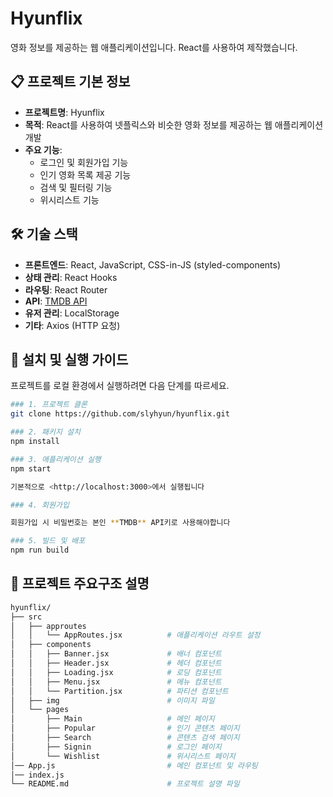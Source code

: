 # Hyunflix

영화 정보를 제공하는 웹 애플리케이션입니다. React를 사용하여 제작했습니다.

## 📋 프로젝트 기본 정보

- **프로젝트명**: Hyunflix
- **목적**: React를 사용하여 넷플릭스와 비슷한 영화 정보를 제공하는 웹 애플리케이션 개발
- **주요 기능**:
  - 로그인 및 회원가입 기능
  - 인기 영화 목록 제공 기능
  - 검색 및 필터링 기능
  - 위시리스트 기능
  
## 🛠 기술 스택

- **프론트엔드**: React, JavaScript, CSS-in-JS (styled-components)
- **상태 관리**: React Hooks
- **라우팅**: React Router
- **API**: [TMDB API](https://www.themoviedb.org/documentation/api)
- **유저 관리**: LocalStorage
- **기타**: Axios (HTTP 요청)

## 🚀 설치 및 실행 가이드

프로젝트를 로컬 환경에서 실행하려면 다음 단계를 따르세요.

```bash
### 1. 프로젝트 클론
git clone https://github.com/slyhyun/hyunflix.git

### 2. 패키지 설치
npm install

### 3. 애플리케이션 실행
npm start

기본적으로 <http://localhost:3000>에서 실행됩니다

### 4. 회원가입

회원가입 시 비밀번호는 본인 **TMDB** API키로 사용해야합니다

### 5. 빌드 및 배포
npm run build

```

## 📂 프로젝트 주요구조 설명
```bash
hyunflix/
├── src
│   ├── approutes
│   │   └── AppRoutes.jsx          # 애플리케이션 라우트 설정
│   ├── components
│   │   ├── Banner.jsx             # 배너 컴포넌트
│   │   ├── Header.jsx             # 헤더 컴포넌트
│   │   ├── Loading.jsx            # 로딩 컴포넌트
│   │   ├── Menu.jsx               # 메뉴 컴포넌트
│   │   └── Partition.jsx          # 파티션 컴포넌트
│   ├── img                        # 이미지 파일
│   └── pages
│       ├── Main                   # 메인 페이지
│       ├── Popular                # 인기 콘텐츠 페이지
│       ├── Search                 # 콘텐츠 검색 페이지
│       ├── Signin                 # 로그인 페이지
│       └── Wishlist               # 위시리스트 페이지  
│── App.js                         # 메인 컴포넌트 및 라우팅
│── index.js                       
└── README.md                      # 프로젝트 설명 파일
```
